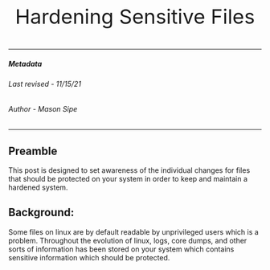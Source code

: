 <p style="text-align: center; font-size: 40px;">Hardening Sensitive Files</p>

---

##### Metadata

###### Last revised - 11/15/21

###### Author       - Mason Sipe

---

## Preamble

This post is designed to set awareness of the individual changes for files that should be protected on your system in order to keep and maintain a hardened system.

## Background:

Some files on linux are by default readable by unprivileged users which is a problem. Throughout the evolution of linux, logs, core dumps, and other sorts of information has been stored on your system which contains sensitive information which should be protected.